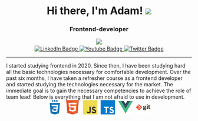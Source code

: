 <h1 align="center">Hi there, I'm Adam! 
<img src="https://github.com/blackcater/blackcater/raw/main/images/Hi.gif" height="32"/></h1>
<div id="header" align="center">
  <h3 align="center">Frontend-developer</h3>
  <img src="https://media.giphy.com/media/M9gbBd9nbDrOTu1Mqx/giphy.gif" width="100"/>
  <div id="badges">
    <a href="https://vk.com/dakaktismeeshmenyategatb">
      <img src="https://img.shields.io/badge/VK-blue?style=for-the-badge&logo=vk&logoColor=white" alt="LinkedIn Badge"/>
    </a>
    <a href="https://wa.me/79258365636?text=%D0%90%20%D0%B4%D0%B0%D0%B2%D0%B0%D0%B9%20%D0%BA%20%D0%BD%D0%B0%D0%BC%20%D1%80%D0%B0%D0%B1%D0%BE%D1%82%D0%B0%D1%82%D1%8C%3F%20%3A)">
      <img src="https://img.shields.io/badge/WhatsApp-green?style=for-the-badge&logo=whatsapp&logoColor=white" alt="Youtube Badge"/>
    </a>
    <a href="https://t.me/ShADAMoV">
      <img src="https://img.shields.io/badge/Telegram-blue?style=for-the-badge&logo=telegram&logoColor=white" alt="Twitter Badge"/>
    </a>
</div>
</div>
<hr>
<div>I started studying frontend in 2020. Since then, I have been studying hard all the basic technologies necessary for comfortable development. Over the past six months, I have taken a refresher course as a frontend developer and started studying the technologies necessary for the market. The immediate goal is to gain the necessary competencies to achieve the role of team lead! Below is everything that I am not afraid to use in development.</div>

<div align="center">
  <img src="https://github.com/devicons/devicon/blob/master/icons/css3/css3-plain-wordmark.svg"  title="CSS3" alt="CSS" width="40" height="40"/>&nbsp;
  <img src="https://github.com/devicons/devicon/blob/master/icons/html5/html5-original.svg" title="HTML5" alt="HTML" width="40" height="40"/>&nbsp;
  <img src="https://github.com/devicons/devicon/blob/master/icons/javascript/javascript-original.svg" title="JavaScript" alt="JavaScript" width="40" height="40"/>&nbsp;
  <img src="https://github.com/devicons/devicon/blob/master/icons/typescript/typescript-original.svg" title="TypeScript" alt="TypeScript" width="40" height="40"/>&nbsp;
  <img src="https://github.com/devicons/devicon/blob/master/icons/vuejs/vuejs-original.svg" title="Vue" alt="Vue" width="40" height="40"/>&nbsp;
  <img src="https://github.com/devicons/devicon/blob/master/icons/git/git-original-wordmark.svg" title="Git" **alt="Git" width="40" height="40"/>
</div>
